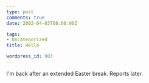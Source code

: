 ```yaml
---
type: post
comments: true
date: 2002-04-03T08:08:00Z

tags:
- Uncategorized
title: Hello

wordpress_id: 983
---
```


I'm back after an extended Easter break. Reports later. 
